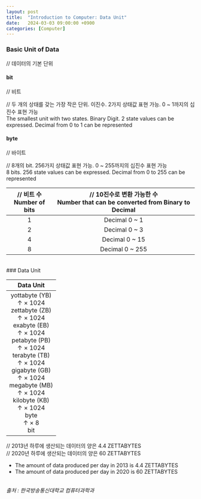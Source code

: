 ```yaml
---
layout: post
title:  "Introduction to Computer: Data Unit"
date:   2024-03-03 09:00:00 +0900
categories: [Computer]
---
```


### Basic Unit of Data   
// 데이터의 기본 단위   
   
#### bit   
// 비트   
   
// 두 개의 상태를 갖는 가장 작은 단위. 이진수. 2가지 상태값 표현 가능. 0 ~ 1까지의 십진수 표현 가능   
The smallest unit with two states. Binary Digit. 2 state values can be expressed. Decimal from 0 to 1 can be represented   
   
#### byte   
// 바이트   
   
// 8개의 bit. 256가지 상태값 표현 가능. 0 ~ 255까지의 십진수 표현 가능   
8 bits. 256 state values can be expressed. Decimal from 0 to 255 can be represented   
   
|// 비트 수<br />Number of bits|// 10진수로 변환 가능한 수<br />Number that can be converted from Binary to Decimal|
|:---:|:---:|
|1|Decimal 0 ~ 1|
|2|Decimal 0 ~ 3|
|4|Decimal 0 ~ 15|
|8|Decimal 0 ~ 255|
   
<br />
### Data Unit   
   
|Data Unit|
|:---:|
|yottabyte (YB)<br />↑ × 1024<br />zettabyte (ZB)<br />↑ × 1024<br />exabyte (EB)<br />↑ × 1024<br />petabyte (PB)<br />↑ × 1024<br />terabyte (TB)<br />↑ × 1024<br />gigabyte (GB)<br />↑ × 1024<br />megabyte (MB)<br />↑ × 1024<br />kilobyte (KB)<br />↑ × 1024<br />byte<br />↑ × 8<br />bit|
   
// 2013년 하루에 생산되는 데이터의 양은 4.4 ZETTABYTES   
// 2020년 하루에 생산되는 데이터의 양은 60 ZETTABYTES   
- The amount of data produced per day in 2013 is 4.4 ZETTABYTES   
- The amount of data produced per day in 2020 is 60 ZETTABYTES   
   
<br />
<cite>출처 : 한국방송통신대학교 컴퓨터과학과</cite>
